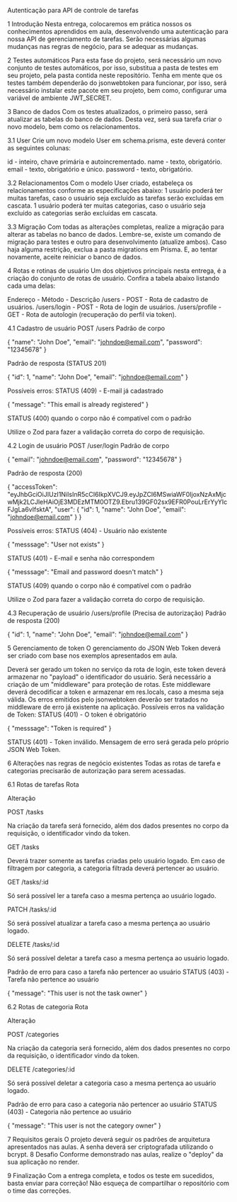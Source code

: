 Autenticação para API de controle de tarefas

1 Introdução
Nesta entrega, colocaremos em prática nossos os conhecimentos aprendidos em aula, desenvolvendo uma autenticação para nossa API de gerenciamento de tarefas. Serão necessárias algumas mudanças nas regras de negócio, para se adequar as mudanças.

2 Testes automáticos
Para esta fase do projeto, será necessário um novo conjunto de testes automáticos, por isso, substitua a pasta de testes em seu projeto, pela pasta contida neste repositório.
Tenha em mente que os testes também dependerão do jsonwebtoken para funcionar, por isso, será necessário instalar este pacote em seu projeto, bem como, configurar uma variável de ambiente JWT_SECRET.

3 Banco de dados
Com os testes atualizados, o primeiro passo, será atualizar as tabelas do banco de dados. Desta vez, será sua tarefa criar o novo modelo, bem como os relacionamentos.

3.1 User
Crie um novo modelo User em schema.prisma, este deverá conter as seguintes colunas:

id - inteiro, chave primária e autoincrementado.
name - texto, obrigatório.
email - texto, obrigatório e único.
password - texto, obrigatório.

3.2 Relacionamentos
Com o modelo User criado, estabeleça os relacionamentos conforme as especificações abaixo:
1 usuário poderá ter muitas tarefas, caso o usuário seja excluído as tarefas serão excluídas em cascata.
1 usuário poderá ter muitas categorias, caso o usuário seja excluído as categorias serão excluídas em cascata.

3.3 Migração
Com todas as alterações completas, realize a migração para alterar as tabelas no banco de dados. Lembre-se, existe um comando de migração para testes e outro para desenvolvimento (atualize ambos).
Caso haja alguma restrição, exclua a pasta migrations em Prisma. E, ao tentar novamente, aceite reiniciar o banco de dados.

4 Rotas e rotinas de usuário
Um dos objetivos principais nesta entrega, é a criação do conjunto de rotas de usuário. Confira a tabela abaixo listando cada uma delas:

Endereço - Método - Descrição
/users - POST - Rota de cadastro de usuários.
/users/login - POST - Rota de login de usuários.
/users/profile - GET - Rota de autologin (recuperação do perfil via token).

4.1 Cadastro de usuário POST /users
Padrão de corpo

{
    "name": "John Doe",
    "email": "johndoe@email.com",
    "password": "12345678"
}

Padrão de resposta (STATUS 201)

{
    "id": 1,
    "name": "John Doe",
    "email": "johndoe@email.com"
}⁠

Possíveis erros:
STATUS (409) - E-mail já cadastrado

{ "message": "This email is already registered" }

STATUS (400) quando o corpo não é compatível com o padrão

Utilize o Zod para fazer a validação correta do corpo de requisição.

4.2 Login de usuário POST /user/login
Padrão de corpo

{
    "email": "johndoe@email.com",
    "password": "12345678"
}

Padrão de resposta (200)

{
	"accessToken": "eyJhbGciOiJIUzI1NiIsInR5cCI6IkpXVCJ9.eyJpZCI6MSwiaWF0IjoxNzAxMjcwMjk2LCJleHAiOjE3MDEzMTM0OTZ9.Ebru139GF02sx9EFR0PouLrErYyYIcFJgLa6vIfsktA",
	"user": {
		"id": 1,
		"name": "John Doe",
		"email": "johndoe@email.com"
	}
}⁠

Possíveis erros:
STATUS (404) - Usuário não existente

{ "messsage": "User not exists" }

STATUS (401) - E-mail e senha não correspondem

{ "messsage": "Email and password doesn't match" }

STATUS (409) quando o corpo não é compatível com o padrão

Utilize o Zod para fazer a validação correta do corpo de requisição.

4.3 Recuperação de usuário /users/profile (Precisa de autorização)
Padrão de resposta (200)

{
    "id": 1,
    "name": "John Doe",
    "email": "johndoe@email.com"
}⁠

5 Gerenciamento de token
O gerenciamento do JSON Web Token deverá ser criado com base nos exemplos apresentados em aula.

Deverá ser gerado um token no serviço da rota de login, este token deverá armazenar no "payload" o identificador do usuário.
Será necessário a criação de um "middleware" para proteção de rotas. Este middleware deverá decodificar a token e armazenar em res.locals, caso a mesma seja válida.
Os erros emitidos pelo jsonwebtoken deverão ser tratados no middleware de erro já existente na aplicação.
Possíveis erros na validação de Token:
STATUS (401) - O token é obrigatório

{ "messsage": "Token is required" }

STATUS (401) - Token inválido. Mensagem de erro será gerada pelo próprio JSON Web Token.

6 Alterações nas regras de negócio existentes
Todas as rotas de tarefa e categorias precisarão de autorização para serem acessadas.

6.1 Rotas de tarefas
Rota

Alteração

POST /tasks

Na criação da tarefa será fornecido, além dos dados presentes no corpo da requisição, o identificador vindo da token.

GET /tasks

Deverá trazer somente as tarefas criadas pelo usuário logado. Em caso de filtragem por categoria, a categoria filtrada deverá pertencer ao usuário.

GET /tasks/:id

Só será possível ler a tarefa caso a mesma pertença ao usuário logado.

PATCH /tasks/:id

Só será possível atualizar a tarefa caso a mesma pertença ao usuário logado.

DELETE /tasks/:id

Só será possível deletar a tarefa caso a mesma pertença ao usuário logado.

Padrão de erro para caso a tarefa não pertencer ao usuário
STATUS (403) - Tarefa não pertence ao usuário

{ "message": "This user is not the task owner" }

6.2 Rotas de categoria
Rota

Alteração

POST /categories

Na criação da categoria será fornecido, além dos dados presentes no corpo da requisição, o identificador vindo da token.

DELETE /categories/:id

Só será possível deletar a categoria caso a mesma pertença ao usuário logado.

Padrão de erro para caso a categoria não pertencer ao usuário
STATUS (403) - Categoria não pertence ao usuário

{ "message": "This user is not the category owner" }

7 Requisitos gerais
O projeto deverá seguir os padrões de arquitetura apresentados nas aulas.
A senha deverá ser criptografada utilizando o bcrypt.
8 Desafio
Conforme demonstrado nas aulas, realize o "deploy" da sua aplicação no render.

9 Finalização
Com a entrega completa, e todos os teste em sucedidos, basta enviar para correção! Não esqueça de compartilhar o repositório com o time das correções.
